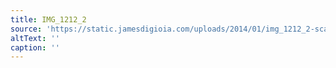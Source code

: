 ```yaml
---
title: IMG_1212_2
source: 'https://static.jamesdigioia.com/uploads/2014/01/img_1212_2-scaled.jpg'
altText: ''
caption: ''
---
```


